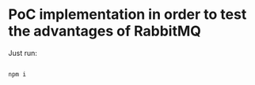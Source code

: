 # PoC implementation in order to test the advantages of RabbitMQ

Just run:

```javasccript

npm i

```

